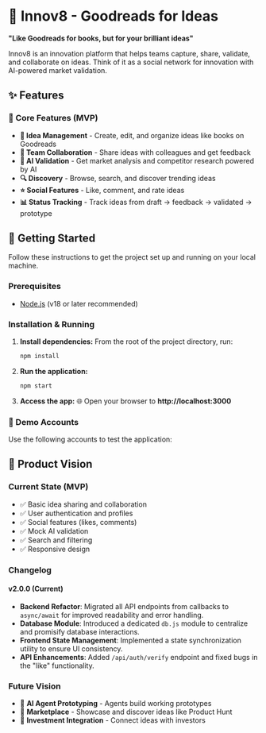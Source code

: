 # 🚀 Innov8 - Goodreads for Ideas

**"Like Goodreads for books, but for your brilliant ideas"**

Innov8 is an innovation platform that helps teams capture, share, validate, and collaborate on ideas. Think of it as a social network for innovation with AI-powered market validation.

## ✨ Features

### 🎯 Core Features (MVP)
- **📝 Idea Management** - Create, edit, and organize ideas like books on Goodreads
- **👥 Team Collaboration** - Share ideas with colleagues and get feedback
- **🤖 AI Validation** - Get market analysis and competitor research powered by AI
- **🔍 Discovery** - Browse, search, and discover trending ideas
- **⭐ Social Features** - Like, comment, and rate ideas
- **📊 Status Tracking** - Track ideas from draft → feedback → validated → prototype

## 🚀 Getting Started

Follow these instructions to get the project set up and running on your local machine.

### Prerequisites

- [Node.js](https://nodejs.org/) (v18 or later recommended)

### Installation & Running

1.  **Install dependencies:** From the root of the project directory, run:
    ```bash
    npm install
    ```

2.  **Run the application:**
    ```bash
    npm start
    ```

3.  **Access the app:** 🌐 Open your browser to **http://localhost:3000**

### 🧪 Demo Accounts
Use the following accounts to test the application:


## 🎯 Product Vision

### Current State (MVP)
- ✅ Basic idea sharing and collaboration
- ✅ User authentication and profiles
- ✅ Social features (likes, comments)
- ✅ Mock AI validation
- ✅ Search and filtering
- ✅ Responsive design

### Changelog

#### v2.0.0 (Current)
- **Backend Refactor**: Migrated all API endpoints from callbacks to `async/await` for improved readability and error handling.
- **Database Module**: Introduced a dedicated `db.js` module to centralize and promisify database interactions.
- **Frontend State Management**: Implemented a state synchronization utility to ensure UI consistency.
- **API Enhancements**: Added `/api/auth/verify` endpoint and fixed bugs in the "like" functionality.

### Future Vision
- 🚀 **AI Agent Prototyping** - Agents build working prototypes
- 🚀 **Marketplace** - Showcase and discover ideas like Product Hunt
- 🚀 **Investment Integration** - Connect ideas with investors
